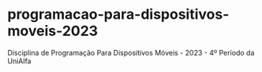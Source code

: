 # programacao-para-dispositivos-moveis-2023
Disciplina de Programação Para Dispositivos Móveis - 2023 - 4º Período da UniAlfa
